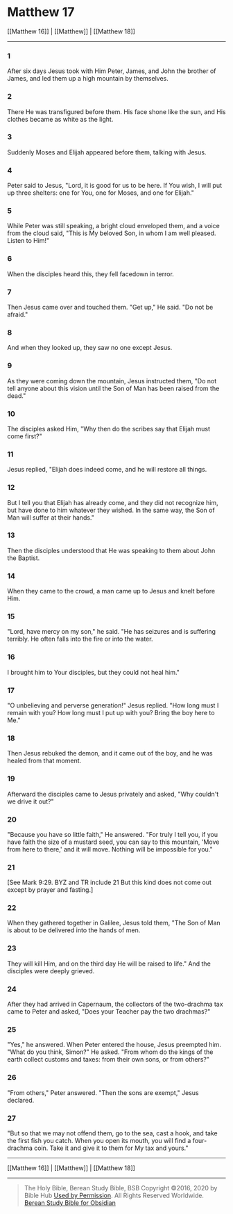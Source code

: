 # Matthew 17

[[Matthew 16]] | [[Matthew]] | [[Matthew 18]]

---

### 1
After six days Jesus took with Him Peter, James, and John the brother of James, and led them up a high mountain by themselves.

### 2
There He was transfigured before them. His face shone like the sun, and His clothes became as white as the light.

### 3
Suddenly Moses and Elijah appeared before them, talking with Jesus.

### 4
Peter said to Jesus, "Lord, it is good for us to be here. If You wish, I will put up three shelters: one for You, one for Moses, and one for Elijah."

### 5
While Peter was still speaking, a bright cloud enveloped them, and a voice from the cloud said, "This is My beloved Son, in whom I am well pleased. Listen to Him!"

### 6
When the disciples heard this, they fell facedown in terror.

### 7
Then Jesus came over and touched them. "Get up," He said. "Do not be afraid."

### 8
And when they looked up, they saw no one except Jesus.

### 9
As they were coming down the mountain, Jesus instructed them, "Do not tell anyone about this vision until the Son of Man has been raised from the dead."

### 10
The disciples asked Him, "Why then do the scribes say that Elijah must come first?"

### 11
Jesus replied, "Elijah does indeed come, and he will restore all things.

### 12
But I tell you that Elijah has already come, and they did not recognize him, but have done to him whatever they wished. In the same way, the Son of Man will suffer at their hands."

### 13
Then the disciples understood that He was speaking to them about John the Baptist.

### 14
When they came to the crowd, a man came up to Jesus and knelt before Him.

### 15
"Lord, have mercy on my son," he said. "He has seizures and is suffering terribly. He often falls into the fire or into the water.

### 16
I brought him to Your disciples, but they could not heal him."

### 17
"O unbelieving and perverse generation!" Jesus replied. "How long must I remain with you? How long must I put up with you? Bring the boy here to Me."

### 18
Then Jesus rebuked the demon, and it came out of the boy, and he was healed from that moment.

### 19
Afterward the disciples came to Jesus privately and asked, "Why couldn't we drive it out?"

### 20
"Because you have so little faith," He answered. "For truly I tell you, if you have faith the size of a mustard seed, you can say to this mountain, 'Move from here to there,' and it will move. Nothing will be impossible for you."

### 21
<span class="bsb_footnote">[See Mark 9:29. BYZ and TR include 21 But this kind does not come out except by prayer and fasting.]</span>

### 22
When they gathered together in Galilee, Jesus told them, "The Son of Man is about to be delivered into the hands of men.

### 23
They will kill Him, and on the third day He will be raised to life." And the disciples were deeply grieved.

### 24
After they had arrived in Capernaum, the collectors of the two-drachma tax came to Peter and asked, "Does your Teacher pay the two drachmas?"

### 25
"Yes," he answered. When Peter entered the house, Jesus preempted him. "What do you think, Simon?" He asked. "From whom do the kings of the earth collect customs and taxes: from their own sons, or from others?"

### 26
"From others," Peter answered. "Then the sons are exempt," Jesus declared.

### 27
"But so that we may not offend them, go to the sea, cast a hook, and take the first fish you catch. When you open its mouth, you will find a four-drachma coin. Take it and give it to them for My tax and yours."

---

[[Matthew 16]] | [[Matthew]] | [[Matthew 18]]

---

> The Holy Bible, Berean Study Bible, BSB
> Copyright &copy;2016, 2020 by Bible Hub
> [Used by Permission](https://berean.bible/terms.htm). All Rights Reserved Worldwide.
> [Berean Study Bible for Obsidian](https://github.com/gapmiss/berean-study-bible-for-obsidian)</small>

